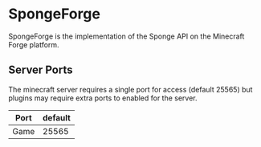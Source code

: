 # SpongeForge
SpongeForge is the implementation of the Sponge API on the Minecraft Forge platform.

## Server Ports
The minecraft server requires a single port for access (default 25565) but plugins may require extra ports to enabled for the server.

| Port  | default |
|-------|---------|
| Game  | 25565   |